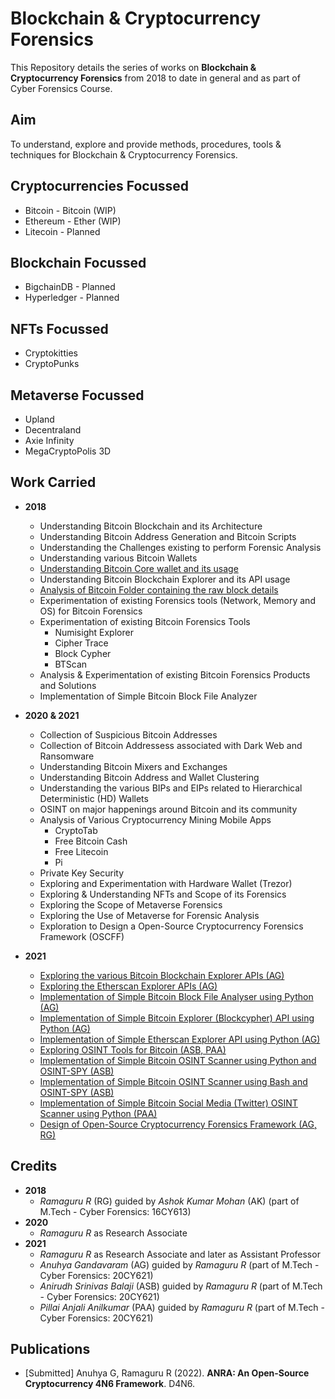 # Blockchain & Cryptocurrency Forensics

This Repository details the series of works on **Blockchain & Cryptocurrency Forensics** from 2018 to date in general and as part of Cyber Forensics Course.

## Aim 

To understand, explore and provide methods, procedures, tools & techniques for Blockchain & Cryptocurrency Forensics.

## Cryptocurrencies Focussed

  - Bitcoin - Bitcoin (WIP)
  - Ethereum - Ether (WIP) 
  - Litecoin - Planned

## Blockchain Focussed

  - BigchainDB - Planned
  - Hyperledger - Planned

## NFTs Focussed

  - Cryptokitties 
  - CryptoPunks

## Metaverse Focussed
 
 - Upland
 - Decentraland
 - Axie Infinity
 - MegaCryptoPolis 3D

## Work Carried 

  - **2018**
    - Understanding Bitcoin Blockchain and its Architecture
    - Understanding Bitcoin Address Generation and Bitcoin Scripts
    - Understanding the Challenges existing to perform Forensic Analysis
    - Understanding various Bitcoin Wallets 
    - [Understanding Bitcoin Core wallet and its usage](https://amrita-tifac-cyber-blockchain.github.io/Blockchain-and-Cryptocurrency-Forensics/Blockchain/Bitcoin/)
    - Understanding Bitcoin Blockchain Explorer and its API usage
    - [Analysis of Bitcoin Folder containing the raw block details](https://amrita-tifac-cyber-blockchain.github.io/Blockchain-and-Cryptocurrency-Forensics/Blockchain/Bitcoin/) 
    - Experimentation of existing Forensics tools (Network, Memory and OS) for Bitcoin Forensics
    - Experimentation of existing Bitcoin Forensics Tools
      - Numisight Explorer
      - Cipher Trace
      - Block Cypher
      - BTScan
    - Analysis & Experimentation of existing Bitcoin Forensics Products and Solutions 
    - Implementation of Simple Bitcoin Block File Analyzer

  - **2020 & 2021**
    - Collection of Suspicious Bitcoin Addresses 
    - Collection of Bitcoin Addressess associated with Dark Web and Ransomware
    - Understanding Bitcoin Mixers and Exchanges
    - Understanding Bitcoin Address and Wallet Clustering
    - Understanding the various BIPs and EIPs related to Hierarchical Deterministic (HD) Wallets 
    - OSINT on major happenings around Bitcoin and its community
    - Analysis of Various Cryptocurrency Mining Mobile Apps 
      - CryptoTab   
      - Free Bitcoin Cash 
      - Free Litecoin
      - Pi 
    - Private Key Security
    - Exploring and Experimentation with Hardware Wallet (Trezor)
    - Exploring & Understanding NFTs and Scope of its Forensics
    - Exploring the Scope of Metaverse Forensics
    - Exploring the Use of Metaverse for Forensic Analysis
    - Exploration to Design a Open-Source Cryptocurrency Forensics Framework (OSCFF)

  - **2021**
    - [Exploring the various Bitcoin Blockchain Explorer APIs (AG)](https://amrita-tifac-cyber-blockchain.github.io/Blockchain-and-Cryptocurrency-Forensics/Blockchain/Bitcoin/)
    - [Exploring the Etherscan Explorer APIs (AG)](https://amrita-tifac-cyber-blockchain.github.io/Blockchain-and-Cryptocurrency-Forensics/Blockchain/Ethereum/)
    - [Implementation of Simple Bitcoin Block File Analyser using Python (AG)](https://amrita-tifac-cyber-blockchain.github.io/Blockchain-and-Cryptocurrency-Forensics/Blockchain/Bitcoin/)
    - [Implementation of Simple Bitcoin Explorer (Blockcypher) API using Python (AG)](https://amrita-tifac-cyber-blockchain.github.io/Blockchain-and-Cryptocurrency-Forensics/Blockchain/Bitcoin/)
    - [Implementation of Simple Etherscan Explorer API using Python (AG)](https://amrita-tifac-cyber-blockchain.github.io/Blockchain-and-Cryptocurrency-Forensics/Blockchain/Ethereum/)
    - [Exploring OSINT Tools for Bitcoin (ASB, PAA)](https://amrita-tifac-cyber-blockchain.github.io/Blockchain-and-Cryptocurrency-Forensics/OSINT/Bitcoin)
    - [Implementation of Simple Bitcoin OSINT Scanner using Python and OSINT-SPY (ASB)](https://amrita-tifac-cyber-blockchain.github.io/Blockchain-and-Cryptocurrency-Forensics/OSINT/Bitcoin)
    - [Implementation of Simple Bitcoin OSINT Scanner using Bash and OSINT-SPY (ASB)](https://amrita-tifac-cyber-blockchain.github.io/Blockchain-and-Cryptocurrency-Forensics/OSINT/Bitcoin)
    - [Implementation of Simple Bitcoin Social Media (Twitter) OSINT Scanner using Python (PAA)](https://amrita-tifac-cyber-blockchain.github.io/Blockchain-and-Cryptocurrency-Forensics/OSINT/Bitcoin)
    - [Design of Open-Source Cryptocurrency Forensics Framework (AG, RG)](OSCFF.md)

## Credits  
  - **2018**
    - _Ramaguru R_ (RG) guided by _Ashok Kumar Mohan_ (AK) (part of M.Tech - Cyber Forensics: 16CY613)
  - **2020**
    - _Ramaguru R_ as Research Associate  
  - **2021**
    - _Ramaguru R_ as Research Associate and later as Assistant Professor 
    - _Anuhya Gandavaram_ (AG) guided by _Ramaguru R_ (part of M.Tech - Cyber Forensics: 20CY621)
    - _Anirudh Srinivas Balaji_ (ASB) guided by _Ramaguru R_ (part of M.Tech - Cyber Forensics: 20CY621)
    - _Pillai Anjali Anilkumar_ (PAA) guided by _Ramaguru R_ (part of M.Tech - Cyber Forensics: 20CY621)  

## Publications
 - [Submitted] Anuhya G, Ramaguru R (2022). **ANRA: An Open-Source Cryptocurrency 4N6 Framework**. D4N6.
    
